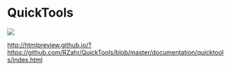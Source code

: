 # QuickTools

[![](https://jitpack.io/v/rzahr/QuickTools.svg)](https://jitpack.io/#rzahr/QuickTools)



http://htmlpreview.github.io/?https://github.com/RZahr/QuickTools/blob/master/documentation/quicktools/index.html
